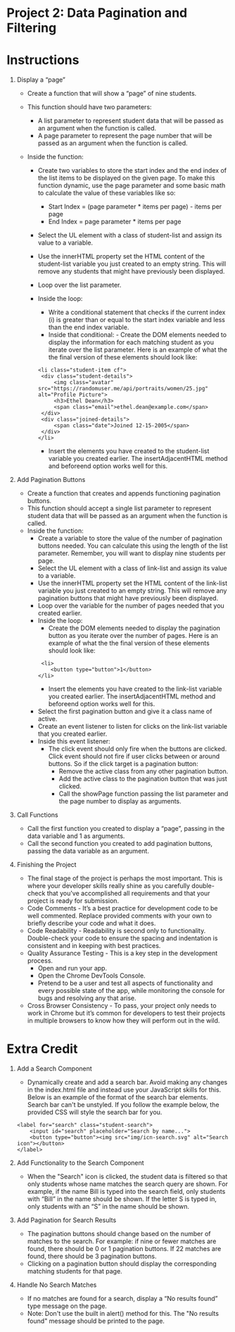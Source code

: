 # Project 2: Data Pagination and Filtering

# Instructions

1. Display a “page”

   - Create a function that will show a “page” of nine students.
   - This function should have two parameters:

     - A list parameter to represent student data that will be passed as an argument when the function is called.
     - A page parameter to represent the page number that will be passed as an argument when the function is called.

   - Inside the function:

     - Create two variables to store the start index and the end index of the list items to be displayed on the given page. To make this function dynamic, use the page parameter and some basic math to calculate the value of these variables like so:
       - Start Index = (page parameter \* items per page) - items per page
       - End Index = page parameter \* items per page
     - Select the UL element with a class of student-list and assign its value to a variable.
     - Use the innerHTML property set the HTML content of the student-list variable you just created to an empty string. This will remove any students that might have previously been displayed.
     - Loop over the list parameter.
     - Inside the loop:

       - Write a conditional statement that checks if the current index (i) is greater than or equal to the start index variable and less than the end index variable.
       - Inside that conditional: - Create the DOM elements needed to display the information for each matching student as you iterate over the list parameter. Here is an example of what the the final version of these elements should look like:

       ```
       <li class="student-item cf">
        <div class="student-details">
            <img class="avatar" src="https://randomuser.me/api/portraits/women/25.jpg" alt="Profile Picture">
            <h3>Ethel Dean</h3>
            <span class="email">ethel.dean@example.com</span>
        </div>
        <div class="joined-details">
            <span class="date">Joined 12-15-2005</span>
        </div>
       </li>
       ```

       - Insert the elements you have created to the student-list variable you created earlier. The insertAdjacentHTML method and beforeend option works well for this.

2. Add Pagination Buttons

   - Create a function that creates and appends functioning pagination buttons.
   - This function should accept a single list parameter to represent student data that will be passed as an argument when the function is called.
   - Inside the function:
     - Create a variable to store the value of the number of pagination buttons needed. You can calculate this using the length of the list parameter. Remember, you will want to display nine students per page.
     - Select the UL element with a class of link-list and assign its value to a variable.
     - Use the innerHTML property set the HTML content of the link-list variable you just created to an empty string. This will remove any pagination buttons that might have previously been displayed.
     - Loop over the variable for the number of pages needed that you created earlier.
     - Inside the loop:
       - Create the DOM elements needed to display the pagination button as you iterate over the number of pages. Here is an example of what the the final version of these elements should look like:
       ```
        <li>
           <button type="button">1</button>
       </li>
       ```
       - Insert the elements you have created to the link-list variable you created earlier. The insertAdjacentHTML method and beforeend option works well for this.
     - Select the first pagination button and give it a class name of active.
     - Create an event listener to listen for clicks on the link-list variable that you created earlier.
     - Inside this event listener:
       - The click event should only fire when the buttons are clicked. Click event should not fire if user clicks between or around buttons. So if the click target is a pagination button:
         - Remove the active class from any other pagination button.
         - Add the active class to the pagination button that was just clicked.
         - Call the showPage function passing the list parameter and the page number to display as arguments.

3. Call Functions

   - Call the first function you created to display a “page”, passing in the data variable and 1 as arguments.
   - Call the second function you created to add pagination buttons, passing the data variable as an argument.

4. Finishing the Project

   - The final stage of the project is perhaps the most important. This is where your developer skills really shine as you carefully double-check that you've accomplished all requirements and that your project is ready for submission.
   - Code Comments - It’s a best practice for development code to be well commented. Replace provided comments with your own to briefly describe your code and what it does.
   - Code Readability - Readability is second only to functionality. Double-check your code to ensure the spacing and indentation is consistent and in keeping with best practices.
   - Quality Assurance Testing - This is a key step in the development process.
     - Open and run your app.
     - Open the Chrome DevTools Console.
     - Pretend to be a user and test all aspects of functionality and every possible state of the app, while monitoring the console for bugs and resolving any that arise.
   - Cross Browser Consistency - To pass, your project only needs to work in Chrome but it’s common for developers to test their projects in multiple browsers to know how they will perform out in the wild.

# Extra Credit

1. Add a Search Component

   - Dynamically create and add a search bar. Avoid making any changes in the index.html file and instead use your JavaScript skills for this. Below is an example of the format of the search bar elements. Search bar can't be unstyled. If you follow the example below, the provided CSS will style the search bar for you.

   ```
   <label for="search" class="student-search">
       <input id="search" placeholder="Search by name...">
       <button type="button"><img src="img/icn-search.svg" alt="Search icon"></button>
   </label>
   ```

2. Add Functionality to the Search Component

   - When the "Search" icon is clicked, the student data is filtered so that only students whose name matches the search query are shown. For example, if the name Bill is typed into the search field, only students with “Bill” in the name should be shown. If the letter S is typed in, only students with an “S” in the name should be shown.

3. Add Pagination for Search Results

   - The pagination buttons should change based on the number of matches to the search. For example: if nine or fewer matches are found, there should be 0 or 1 pagination buttons. If 22 matches are found, there should be 3 pagination buttons.
   - Clicking on a pagination button should display the corresponding matching students for that page.

4. Handle No Search Matches

   - If no matches are found for a search, display a “No results found” type message on the page.
   - Note: Don't use the built in alert() method for this. The "No results found" message should be printed to the page.
